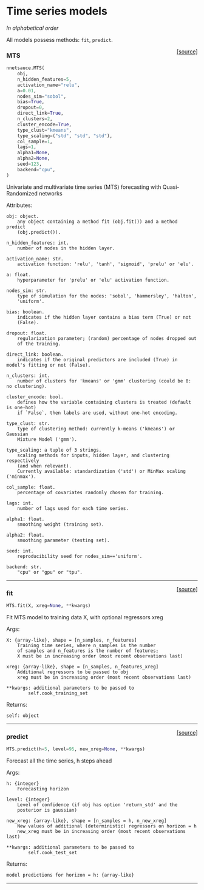 # Time series models 

_In alphabetical order_

All models possess methods: `fit`, `predict`.

<span style="float:right;">[[source]](https://github.com/Techtonique/nnetsauce/nnetsauce/mts/mts.py#L15)</span>

### MTS


```python
nnetsauce.MTS(
    obj,
    n_hidden_features=5,
    activation_name="relu",
    a=0.01,
    nodes_sim="sobol",
    bias=True,
    dropout=0,
    direct_link=True,
    n_clusters=2,
    cluster_encode=True,
    type_clust="kmeans",
    type_scaling=("std", "std", "std"),
    col_sample=1,
    lags=1,
    alpha1=None,
    alpha2=None,
    seed=123,
    backend="cpu",
)
```


Univariate and multivariate time series (MTS) forecasting with Quasi-Randomized networks

Attributes: 
 
    obj: object.
        any object containing a method fit (obj.fit()) and a method predict 
        (obj.predict()).

    n_hidden_features: int.
        number of nodes in the hidden layer.

    activation_name: str.
        activation function: 'relu', 'tanh', 'sigmoid', 'prelu' or 'elu'.

    a: float.
        hyperparameter for 'prelu' or 'elu' activation function.

    nodes_sim: str.
        type of simulation for the nodes: 'sobol', 'hammersley', 'halton', 
        'uniform'.

    bias: boolean.
        indicates if the hidden layer contains a bias term (True) or not 
        (False).

    dropout: float.
        regularization parameter; (random) percentage of nodes dropped out 
        of the training.

    direct_link: boolean.
        indicates if the original predictors are included (True) in model's fitting or not (False).

    n_clusters: int.
        number of clusters for 'kmeans' or 'gmm' clustering (could be 0: no clustering).

    cluster_encode: bool.
        defines how the variable containing clusters is treated (default is one-hot)
        if `False`, then labels are used, without one-hot encoding.

    type_clust: str.
        type of clustering method: currently k-means ('kmeans') or Gaussian 
        Mixture Model ('gmm').

    type_scaling: a tuple of 3 strings.
        scaling methods for inputs, hidden layer, and clustering respectively
        (and when relevant). 
        Currently available: standardization ('std') or MinMax scaling ('minmax').

    col_sample: float.
        percentage of covariates randomly chosen for training. 

    lags: int.
        number of lags used for each time series. 

    alpha1: float.
        smoothing weight (training set).

    alpha2: float.
        smoothing parameter (testing set). 

    seed: int. 
        reproducibility seed for nodes_sim=='uniform'.
        
    backend: str.
        "cpu" or "gpu" or "tpu".                           


----

<span style="float:right;">[[source]](https://github.com/Techtonique/nnetsauce/nnetsauce/mts/mts.py#L140)</span>

### fit


```python
MTS.fit(X, xreg=None, **kwargs)
```


Fit MTS model to training data X, with optional regressors xreg

Args:

    X: {array-like}, shape = [n_samples, n_features]
        Training time series, where n_samples is the number 
        of samples and n_features is the number of features;
        X must be in increasing order (most recent observations last)

    xreg: {array-like}, shape = [n_samples, n_features_xreg]
        Additional regressors to be passed to obj
        xreg must be in increasing order (most recent observations last)

    **kwargs: additional parameters to be passed to 
            self.cook_training_set
       
Returns: 

    self: object


----

<span style="float:right;">[[source]](https://github.com/Techtonique/nnetsauce/nnetsauce/mts/mts.py#L240)</span>

### predict


```python
MTS.predict(h=5, level=95, new_xreg=None, **kwargs)
```


Forecast all the time series, h steps ahead

Args:

    h: {integer}
        Forecasting horizon
    
    level: {integer}
        Level of confidence (if obj has option 'return_std' and the 
        posterior is gaussian)
        
    new_xreg: {array-like}, shape = [n_samples = h, n_new_xreg]
        New values of additional (deterministic) regressors on horizon = h
        new_xreg must be in increasing order (most recent observations last)
    
    **kwargs: additional parameters to be passed to 
            self.cook_test_set
       
Returns: 

    model predictions for horizon = h: {array-like}


----

